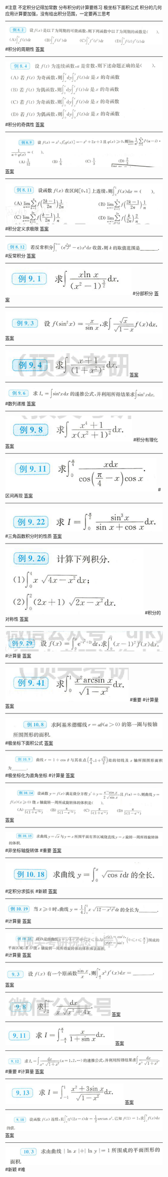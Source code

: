 
#注意 
不定积分记得加常数
分布积分的计算要练习
极坐标下面积公式
积分的几何应用计算要加强，没有给出积分范围，一定要再三思考

---
![](附件/Pasted%20image%2020221006191634.png)
#积分的周期性
[答案](高数/答案.md#^md6hxt)

---
![](附件/Pasted%20image%2020221006192254.png)
#积分的奇偶性
[答案](高数/答案.md#^2d5cyi)

---
![](附件/Pasted%20image%2020221006193206.png)
[答案](高数/答案.md#^y54qjy)

---
![](附件/Pasted%20image%2020221006193552.png)
#积分定义求极限
[答案](高数/答案.md#^p7b336)

---
![](附件/Pasted%20image%2020221006193958.png)
#反常积分
[答案](高数/答案.md#^zpr8a6)

---
![](附件/Pasted%20image%2020221006195055.png)
#分部积分
[答案](高数/答案.md#^q55fp7)

---
 ![](附件/Pasted%20image%2020221006195608.png)
 [答案](高数/答案.md#^m41oz2)

---
![](附件/Pasted%20image%2020221006195937.png)
[答案](高数/答案.md#^v0ltyw)

---
![](附件/Pasted%20image%2020221006201145.png)
#数列递推
[答案](高数/答案.md#^p4fevz)

---
![](附件/Pasted%20image%2020221006201459.png)
#积分有理化
[答案](高数/答案.md#^exawqs)

---
![](附件/Pasted%20image%2020221006202053.png)
#区间再现
[答案](高数/答案.md#^308s98)

---

![](附件/Pasted%20image%2020221006203055.png)
#三角函数积分时的性质
[答案](高数/答案.md#^2w529v)

---
![](附件/Pasted%20image%2020221006203304.png)
#积分的对称性
[答案](高数/答案.md#^ybyhgx)

---
![](附件/Pasted%20image%2020221006204212.png)
#计算量
[答案](高数/答案.md#^hwg01j)

---
![](附件/Pasted%20image%2020221006204726.png)
#重要 #计算量
[答案](高数/答案.md#^nfkhi6)

---
![](附件/Pasted%20image%2020221006205904.png)
#极坐标下面积公式
[答案](高数/答案.md#^48dfa8)

---
![](附件/Pasted%20image%2020221006211129.png)
#极坐标化为直角坐标 #计算量
[答案](高数/答案.md#^119rmp)

---
![](附件/Pasted%20image%2020221006212102.png)
[答案](高数/答案.md#^zg3os0)

---
![](附件/Pasted%20image%2020221006212243.png)
#非坐标轴旋转体 #重要
[答案](高数/答案.md#^gvm44r)

---
![](附件/Pasted%20image%2020221006212842.png)
#定积分求弧长 #新颖
[答案](高数/答案.md#^wgswjs)

---
![](附件/Pasted%20image%2020221006213017.png)
#计算量
[答案](高数/答案.md#^47h8x9)

---
![](附件/Pasted%20image%2020221006213155.png)
#计算量
[答案](高数/答案.md#^r3oifd)

---
![](附件/Pasted%20image%2020221024094617.png)
[答案](高数/答案.md#^6901zh)

---
![](附件/Pasted%20image%2020221024094836.png)
[答案](高数/答案.md#^1xwks9)

---
![](附件/Pasted%20image%2020221024095713.png)
[答案](高数/答案.md#^2aa7bc)

---
![](附件/Pasted%20image%2020221024100348.png)
#重要 #计算量
[答案](高数/答案.md#^zn0b6o)

---
![](附件/Pasted%20image%2020221024101416.png)
[答案](高数/答案.md#^ggdz9e)

---
![](附件/Pasted%20image%2020221024101719.png)
[答案](高数/答案.md#^0g87cp)

---
![](附件/Pasted%20image%2020221024141438.png)
#新颖 #难

